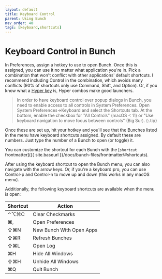 ```yaml
---
layout: default
title: Keyboard Control
parent: Using Bunch
nav_order: 40
tags: [keyboard,shortcuts]
---
```

# Keyboard Control in Bunch

In Preferences, assign a hotkey to use to open Bunch. Once this is assigned, you can use it no matter what application you're in. Pick a combination that won't conflict with other applications' default shortcuts. I recommend including Control in the combination, which avoids many conflicts (90% of shortcuts only use Command, Shift, and Option). Or, if you know what a [Hyper key](https://brettterpstra.com/2017/06/15/a-hyper-key-with-karabiner-elements-full-instructions/) is, Hyper combos make good launchers.

> In order to have keyboard control over popup dialogs in Bunch, you need to enable access to all controls in System Preferences. Open System Preferences->Keyboard and select the Shortcuts tab. At the bottom, enable the checkbox for "All Controls" (macOS < 11) or "Use keyboard navigation to move focus between controls" (Big Sur).
{:.tip}

Once these are set up, hit your hotkey and you'll see that the Bunches listed in the menu have keyboard shortcuts assigned. By default these are numbers. Just type the number of a Bunch to open (or toggle) it.

You can customize the shortcut for each Bunch with the [`shortcut` frontmatter]({{ site.baseurl }}/docs/bunch-files/frontmatter/#shortcuts).

After using the keyboard shortcut to open the Bunch menu, you can also navigate with the arrow keys. Or, if you're a keyboard pro, you can use Control-p and Control-n to move up and down (this works in any macOS menu).

Additionally, the following keyboard shortcuts are available when the menu is open:

| Shortcut |          Action          |
|----------|--------------------------|
| ⌃⌥⌘C     | Clear Checkmarks         |
| ⌘,       | Open Preferences         |
| ⇧⌘N      | New Bunch With Open Apps |
| ⇧⌘R      | Refresh Bunches          |
| ⇧⌘L      | Open Log                 |
| ⌘H       | Hide All Windows         |
| ⇧⌘H      | Unhide All Windows       |
| ⌘Q       | Quit Bunch               |
